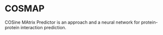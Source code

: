 # COSMAP
COSine MAtrix Predictor is an approach and a neural network for protein-protein interaction prediction. 
